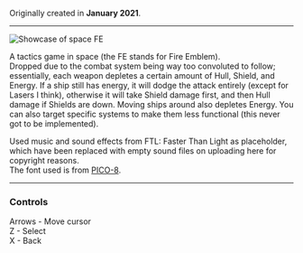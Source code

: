 Originally created in **January 2021**.

---

![Showcase of space FE](https://github.com/Klehrik/space-FE/assets/78520710/8792d577-d6f8-498b-b1e0-3765950de8df)


A tactics game in space (the FE stands for Fire Emblem).  
Dropped due to the combat system being way too convoluted to follow; essentially, each weapon depletes a certain amount of Hull, Shield, and Energy. If a ship still has energy, it will dodge the attack entirely (except for Lasers I think), otherwise it will take Shield damage first, and then Hull damage if Shields are down. Moving ships around also depletes Energy. You can also target specific systems to make them less functional (this never got to be implemented).

Used music and sound effects from FTL: Faster Than Light as placeholder, which have been replaced with empty sound files on uploading here for copyright reasons.  
The font used is from [PICO-8](https://www.lexaloffle.com/pico-8.php).

---

### Controls

Arrows - Move cursor  
Z - Select  
X - Back  
